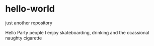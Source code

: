 # hello-world
just another repository


Hello Party people
I enjoy skateboarding, drinking and the ocassional naughty cigarette 
